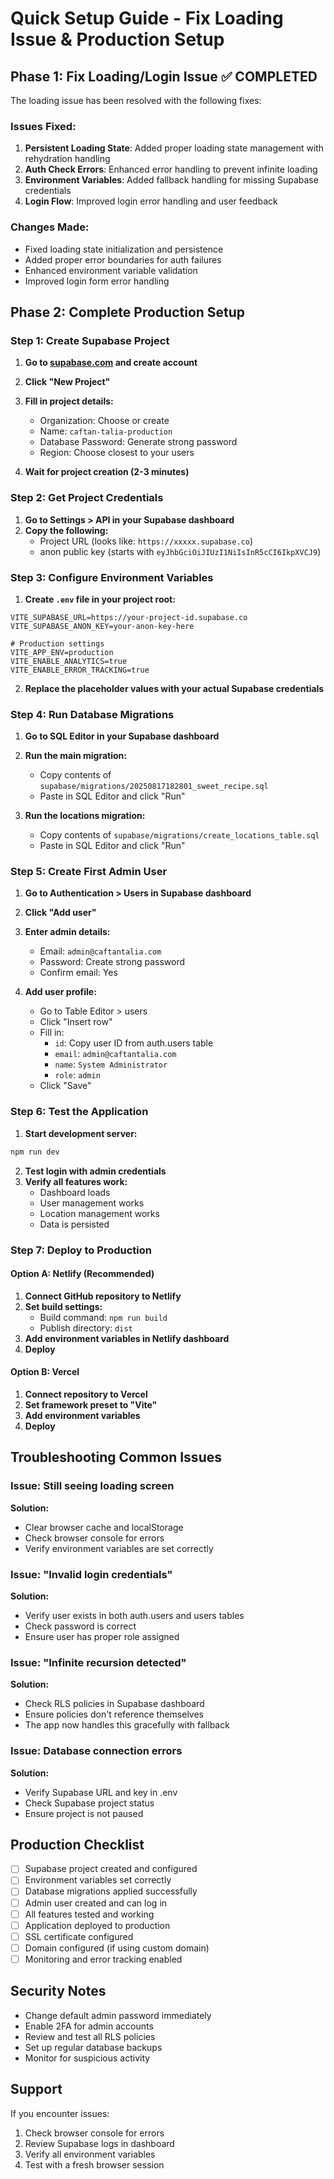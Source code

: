 # Quick Setup Guide - Fix Loading Issue & Production Setup

## Phase 1: Fix Loading/Login Issue ✅ COMPLETED

The loading issue has been resolved with the following fixes:

### Issues Fixed:
1. **Persistent Loading State**: Added proper loading state management with rehydration handling
2. **Auth Check Errors**: Enhanced error handling to prevent infinite loading
3. **Environment Variables**: Added fallback handling for missing Supabase credentials
4. **Login Flow**: Improved login error handling and user feedback

### Changes Made:
- Fixed loading state initialization and persistence
- Added proper error boundaries for auth failures
- Enhanced environment variable validation
- Improved login form error handling

## Phase 2: Complete Production Setup

### Step 1: Create Supabase Project

1. **Go to [supabase.com](https://supabase.com) and create account**
2. **Click "New Project"**
3. **Fill in project details:**
   - Organization: Choose or create
   - Name: `caftan-talia-production`
   - Database Password: Generate strong password
   - Region: Choose closest to your users

4. **Wait for project creation (2-3 minutes)**

### Step 2: Get Project Credentials

1. **Go to Settings > API in your Supabase dashboard**
2. **Copy the following:**
   - Project URL (looks like: `https://xxxxx.supabase.co`)
   - anon public key (starts with `eyJhbGciOiJIUzI1NiIsInR5cCI6IkpXVCJ9`)

### Step 3: Configure Environment Variables

1. **Create `.env` file in your project root:**
```env
VITE_SUPABASE_URL=https://your-project-id.supabase.co
VITE_SUPABASE_ANON_KEY=your-anon-key-here

# Production settings
VITE_APP_ENV=production
VITE_ENABLE_ANALYTICS=true
VITE_ENABLE_ERROR_TRACKING=true
```

2. **Replace the placeholder values with your actual Supabase credentials**

### Step 4: Run Database Migrations

1. **Go to SQL Editor in your Supabase dashboard**
2. **Run the main migration:**
   - Copy contents of `supabase/migrations/20250817182801_sweet_recipe.sql`
   - Paste in SQL Editor and click "Run"

3. **Run the locations migration:**
   - Copy contents of `supabase/migrations/create_locations_table.sql`
   - Paste in SQL Editor and click "Run"

### Step 5: Create First Admin User

1. **Go to Authentication > Users in Supabase dashboard**
2. **Click "Add user"**
3. **Enter admin details:**
   - Email: `admin@caftantalia.com`
   - Password: Create strong password
   - Confirm email: Yes

4. **Add user profile:**
   - Go to Table Editor > users
   - Click "Insert row"
   - Fill in:
     - `id`: Copy user ID from auth.users table
     - `email`: `admin@caftantalia.com`
     - `name`: `System Administrator`
     - `role`: `admin`
   - Click "Save"

### Step 6: Test the Application

1. **Start development server:**
```bash
npm run dev
```

2. **Test login with admin credentials**
3. **Verify all features work:**
   - Dashboard loads
   - User management works
   - Location management works
   - Data is persisted

### Step 7: Deploy to Production

#### Option A: Netlify (Recommended)
1. **Connect GitHub repository to Netlify**
2. **Set build settings:**
   - Build command: `npm run build`
   - Publish directory: `dist`
3. **Add environment variables in Netlify dashboard**
4. **Deploy**

#### Option B: Vercel
1. **Connect repository to Vercel**
2. **Set framework preset to "Vite"**
3. **Add environment variables**
4. **Deploy**

## Troubleshooting Common Issues

### Issue: Still seeing loading screen
**Solution:**
- Clear browser cache and localStorage
- Check browser console for errors
- Verify environment variables are set correctly

### Issue: "Invalid login credentials"
**Solution:**
- Verify user exists in both auth.users and users tables
- Check password is correct
- Ensure user has proper role assigned

### Issue: "Infinite recursion detected"
**Solution:**
- Check RLS policies in Supabase dashboard
- Ensure policies don't reference themselves
- The app now handles this gracefully with fallback

### Issue: Database connection errors
**Solution:**
- Verify Supabase URL and key in .env
- Check Supabase project status
- Ensure project is not paused

## Production Checklist

- [ ] Supabase project created and configured
- [ ] Environment variables set correctly
- [ ] Database migrations applied successfully
- [ ] Admin user created and can log in
- [ ] All features tested and working
- [ ] Application deployed to production
- [ ] SSL certificate configured
- [ ] Domain configured (if using custom domain)
- [ ] Monitoring and error tracking enabled

## Security Notes

- Change default admin password immediately
- Enable 2FA for admin accounts
- Review and test all RLS policies
- Set up regular database backups
- Monitor for suspicious activity

## Support

If you encounter issues:
1. Check browser console for errors
2. Review Supabase logs in dashboard
3. Verify all environment variables
4. Test with a fresh browser session